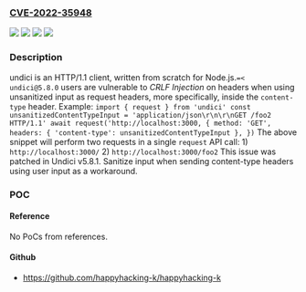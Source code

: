 ### [CVE-2022-35948](https://cve.mitre.org/cgi-bin/cvename.cgi?name=CVE-2022-35948)
![](https://img.shields.io/static/v1?label=Product&message=undici&color=blue)
![](https://img.shields.io/static/v1?label=Version&message=n%2Fa&color=blue)
![](https://img.shields.io/static/v1?label=Vulnerability&message=CWE-74%3A%20Improper%20Neutralization%20of%20Special%20Elements%20in%20Output%20Used%20by%20a%20Downstream%20Component%20('Injection')&color=brighgreen)
![](https://img.shields.io/static/v1?label=Vulnerability&message=CWE-93%3A%20Improper%20Neutralization%20of%20CRLF%20Sequences%20('CRLF%20Injection')&color=brighgreen)

### Description

undici is an HTTP/1.1 client, written from scratch for Node.js.`=< undici@5.8.0` users are vulnerable to _CRLF Injection_ on headers when using unsanitized input as request headers, more specifically, inside the `content-type` header. Example: ``` import { request } from 'undici' const unsanitizedContentTypeInput = 'application/json\r\n\r\nGET /foo2 HTTP/1.1' await request('http://localhost:3000, { method: 'GET', headers: { 'content-type': unsanitizedContentTypeInput }, }) ``` The above snippet will perform two requests in a single `request` API call: 1) `http://localhost:3000/` 2) `http://localhost:3000/foo2` This issue was patched in Undici v5.8.1. Sanitize input when sending content-type headers using user input as a workaround.

### POC

#### Reference
No PoCs from references.

#### Github
- https://github.com/happyhacking-k/happyhacking-k

